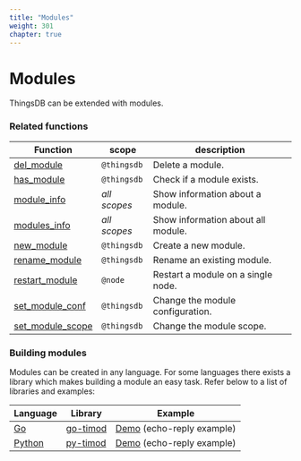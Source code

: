```yaml
---
title: "Modules"
weight: 301
chapter: true
---
```


# Modules

ThingsDB can be extended with modules.


### Related functions

Function | scope | description
-------- | ----- | -----------
[del_module](../thingsdb-api/del_module) | `@thingsdb` | Delete a module.
[has_module](../thingsdb-api/has_module) | `@thingsdb` | Check if a module exists.
[module_info](../thingsdb-api/module_info) | *all scopes* | Show information about a module.
[modules_info](../thingsdb-api/modules_info) | *all scopes* | Show information about all module.
[new_module](../thingsdb-api/new_module) | `@thingsdb` | Create a new module.
[rename_module](../thingsdb-api/new_module) | `@thingsdb` | Rename an existing module.
[restart_module](../node-api/restart_module) | `@node` | Restart a module on a single node.
[set_module_conf](../thingsdb-api/set_module_conf) | `@thingsdb` | Change the module configuration.
[set_module_scope](../thingsdb-api/set_module_scope) | `@thingsdb` | Change the module scope.


### Building modules

Modules can be created in any language. For some languages there exists a library which makes
building a module an easy task. Refer below to a list of libraries and examples:

Language | Library | Example
-------- | ------- | -------
[Go](https://golang.org)  | [go-timod](https://github.com/thingsdb/go-timod) | [Demo](https://github.com/thingsdb/ThingsDB/tree/master/modules/go/demo) (echo-reply example)
[Python](https://www.python.org)  | [py-timod](https://github.com/thingsdb/py-timod) | [Demo](https://github.com/thingsdb/ThingsDB/tree/master/modules/python/demo.py) (echo-reply example)
